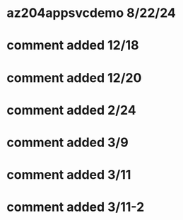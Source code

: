 # az204appsvcdemo  8/22/24
# comment added 12/18
# comment added 12/20
# comment added 2/24
# comment added 3/9
# comment added 3/11
# comment added 3/11-2

